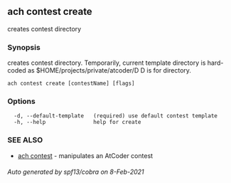 ## ach contest create

creates contest directory

### Synopsis

creates contest directory.
Temporarily, current template directory is hard-coded as $HOME/projects/private/atcoder/D
D is for directory.
		

```
ach contest create [contestName] [flags]
```

### Options

```
  -d, --default-template   (required) use default contest template
  -h, --help               help for create
```

### SEE ALSO

* [ach contest](ach_contest.md)	 - manipulates an AtCoder contest

###### Auto generated by spf13/cobra on 8-Feb-2021
